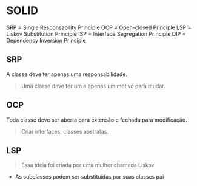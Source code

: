 # SOLID

SRP = Single Responsability Principle
OCP = Open-closed Principle
LSP = Liskov Substitution Principle
ISP = Interface Segregation Principle
DIP = Dependency Inversion Principle

## SRP

A classe deve ter apenas uma responsabilidade.

> Uma classe deve ter um e apenas um motivo para mudar.

## OCP

Toda classe deve ser aberta para extensão e fechada para modificação.

> Criar interfaces; classes abstratas.

## LSP

> Essa ideia foi criada por uma mulher chamada Liskov

- As subclasses podem ser substituídas por suas classes pai